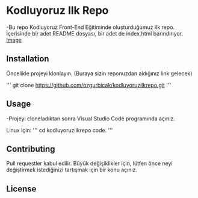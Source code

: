 # Kodluyoruz Ilk Repo

-Bu repo Kodluyoruz Front-End Eğitiminde oluşturduğumuz ilk repo. İçerisinde bir adet README dosyası, bir adet de index.html barındırıyor.
[Image](https://raw.githubusercontent.com/Kodluyoruz/taskforce/main/git/odev1/figures/github.png)

## Installation

Öncelikle projeyi klonlayın. (Buraya sizin reponuzdan aldığınız link gelecek)

'''
git clone https://github.com/ozgurbicak/kodluyoruzilkrepo.git
'''

## Usage

-Projeyi cloneladıktan sonra Visual Studio Code programında açınız.

Linux için:
'''
cd kodluyoruzilkrepo
code.
'''

## Contributing

Pull requestler kabul edilir. Büyük değişiklikler için, lütfen önce neyi değiştirmek istediğinizi tartışmak için bir konu açınız.

## License
